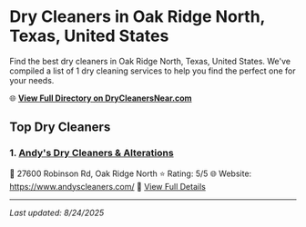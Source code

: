 # Dry Cleaners in Oak Ridge North, Texas, United States

Find the best dry cleaners in Oak Ridge North, Texas, United States. We've compiled a list of 1 dry cleaning services to help you find the perfect one for your needs.

🌐 **[View Full Directory on DryCleanersNear.com](https://drycleanersnear.com/city/US/Texas/Oak%20Ridge%20North)**

## Top Dry Cleaners

### 1. [Andy's Dry Cleaners & Alterations](https://drycleanersnear.com/dryCleaner/68a3db52e0c395148228b635/andy-s-dry-cleaners-alterations)
📍 27600 Robinson Rd, Oak Ridge North
⭐ Rating: 5/5
🌐 Website: https://www.andyscleaners.com/
🔗 [View Full Details](https://drycleanersnear.com/dryCleaner/68a3db52e0c395148228b635/andy-s-dry-cleaners-alterations)


---

*Last updated: 8/24/2025*
